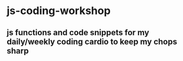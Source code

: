# js-coding-workshop

## js functions and code snippets for my daily/weekly coding cardio to keep my chops sharp
